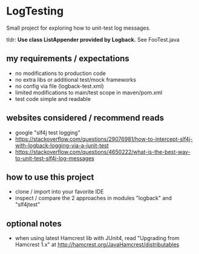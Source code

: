 # LogTesting
Small project for exploring how to unit-test log messages.

tldr:
**Use class ListAppender provided by Logback.**
See FooTest.java


## my requirements / expectations
- no modifications to production code
- no extra libs or additional test/mock frameworks
- no config via file (logback-test.xml)
- limited modifications to main/test scope in maven/pom.xml
- test code simple and readable

## websites considered / recommend reads
- google "slf4j test logging"
- https://stackoverflow.com/questions/29076981/how-to-intercept-slf4j-with-logback-logging-via-a-junit-test
- https://stackoverflow.com/questions/4650222/what-is-the-best-way-to-unit-test-slf4j-log-messages

## how to use this project
- clone / import into your favorite IDE
- inspect / compare the 2 approaches in modules "logback" and "slf4jtest" 

## optional notes
- when using latest Hamcrest lib with JUnit4, read "Upgrading from Hamcrest 1.x" at http://hamcrest.org/JavaHamcrest/distributables
